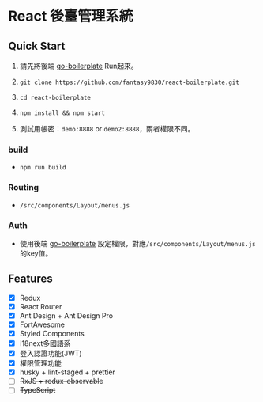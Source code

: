# React 後臺管理系統

## Quick Start

1. 請先將後端 [go-boilerplate](https://github.com/fantasy9830/go-boilerplate) Run起來。

1. `git clone https://github.com/fantasy9830/react-boilerplate.git`

1. `cd react-boilerplate`

1. `npm install && npm start`

1. 測試用帳密：`demo:8888` or `demo2:8888`，兩者權限不同。

### build

* `npm run build`

### Routing

* `/src/components/Layout/menus.js`

### Auth

* 使用後端 [go-boilerplate](https://github.com/fantasy9830/go-boilerplate) 設定權限，對應`/src/components/Layout/menus.js`的key值。

## Features

* [x] Redux
* [x] React Router
* [x] Ant Design + Ant Design Pro
* [x] FortAwesome
* [x] Styled Components
* [x] i18next多國語系
* [x] 登入認證功能(JWT)
* [x] 權限管理功能
* [x] husky + lint-staged + prettier
* [ ] ~~RxJS + redux-observable~~
* [ ] ~~TypeScript~~
